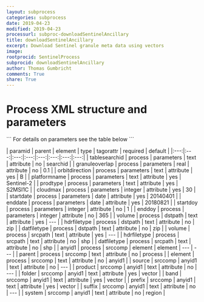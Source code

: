 ```yaml
---
layout: subprocess
categories: subprocess
date: 2019-04-23
modified: 2019-04-23
processurl: subproc-downloadSentinelAncillary
title: downloadSentinelAncillary
excerpt: Download Sentinel granule meta data using vectors
image: 
rootprocid: SentinelProcess
subprocid: downloadSentinelAncillary
author: Thomas Gumbricht
comments: True
share: True
---
```


<h1 class='foot-description'>Process XML structure and parameters</h1>
```
For details on parameters see the table below
<?xml version="1.0" ?>
<process>
  <!--Generated from python-->
  <userproj plotid="yourplotid" projectid="yourprojectid" siteid="yoursiteid" system="systemid" tractid="yourtractid" userid="youruserid"/>
  <period endday="DD" endmonth="MM" endyear="YYYY" seasonendday="DD" seasonendmonth="MM" seasonstartday="DD" seasonstartmonth="MM" startday="DD" startmonth="MM" startyear="YYYY" timestep="timestep"/>
  <parameters cloudmax="xyz" enddate="YYYYMMDD" enddoy="xyz" granuleoverlap="xyz.abc" orbitdirection="txtstring" platformname="txtstring" prodtype="txtstring" startdate="YYYYMMDD" startdoy="xyz" tablesearchid="txtstring"/>
  <dstpath datfiletype="txtstring" hdrfiletype="txtstring" volume="txtstring"/>
  <srcpath datfiletype="txtstring" hdrfiletype="txtstring" volume="txtstring"/>
  <srccomp element="txtstring" parent="txtstring">
    <anyid1 band="txtstring" folder="txtstring" prefix="txtstring" product="txtstring" source="txtstring" suffix="txtstring" system="txtstring"/>
  </srccomp>
</process>
```

| paramid | parent | element | type | tagorattr | required | default |
|:---:|:---:|:---:|:---:|:---:|:---:|:---:|:---:|
| tablesearchid | process | parameters | text | attribute | no | searchid |
| granuleoverlap | process | parameters | real | attribute | no | 0.1 |
| orbitdirection | process | parameters | text | attribute | yes | B |
| platformname | process | parameters | text | attribute | yes | Sentinel-2 |
| prodtype | process | parameters | text | attribute | yes | S2MSI1C |
| cloudmax | process | parameters | integer | attribute | yes | 30 |
| startdate | process | parameters | date | attribute | yes | 20140401 |
| enddate | process | parameters | date | attribute | yes | 20180821 |
| startdoy | process | parameters | integer | attribute | no | 1 |
| enddoy | process | parameters | integer | attribute | no | 365 |
| volume | process | dstpath | text | attribute | yes | --- |
| hdrfiletype | process | dstpath | text | attribute | no | zip |
| datfiletype | process | dstpath | text | attribute | no | zip |
| volume | process | srcpath | text | attribute | yes | --- |
| hdrfiletype | process | srcpath | text | attribute | no | shp |
| datfiletype | process | srcpath | text | attribute | no | shp |
| anyid1 | process | srccomp | element | element | --- | --- |
| parent | process | srccomp | text | attribute | no | process |
| element | process | srccomp | text | attribute | no | anyid1 |
| source | srccomp | anyid1 | text | attribute | no | --- |
| product | srccomp | anyid1 | text | attribute | no | --- |
| folder | srccomp | anyid1 | text | attribute | yes | vector |
| band | srccomp | anyid1 | text | attribute | yes | vector |
| prefix | srccomp | anyid1 | text | attribute | yes | vector |
| suffix | srccomp | anyid1 | text | attribute | no | --- |
| system | srccomp | anyid1 | text | attribute | no | region |
